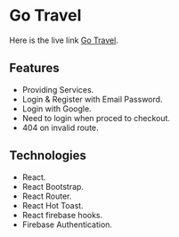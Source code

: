 # Go Travel

Here is the live link [Go Travel](https://github.com/facebook/create-react-app).

## Features

* Providing Services.
* Login & Register with Email Password.
* Login with Google.
* Need to login when proced to checkout.
* 404 on invalid route.

## Technologies

* React.
* React Bootstrap.
* React Router.
* React Hot Toast.
* React firebase hooks.
* Firebase Authentication.
